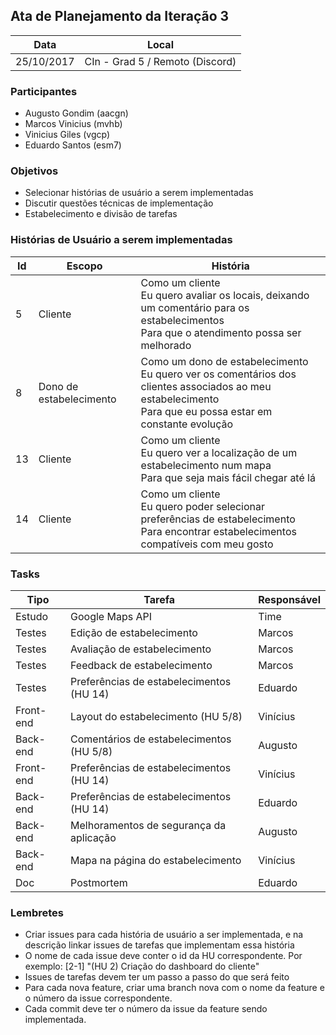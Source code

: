 ## Ata de Planejamento da Iteração 3

Data         | Local
------------ | -------------
25/10/2017   | CIn - Grad 5 / Remoto (Discord)


### Participantes
* Augusto Gondim (aacgn)
* Marcos Vinicius (mvhb)
* Vinicius Giles (vgcp)
* Eduardo Santos (esm7)

### Objetivos
* Selecionar histórias de usuário a serem implementadas
* Discutir questões técnicas de implementação
* Estabelecimento e divisão de tarefas

### Histórias de Usuário a serem implementadas
Id | Escopo | História
------- | ------- | -------
5 | Cliente | Como um cliente<br/>Eu quero avaliar os locais, deixando um comentário para os estabelecimentos<br/>Para que o atendimento possa ser melhorado
8 | Dono de estabelecimento | Como um dono de estabelecimento<br/>Eu quero ver os comentários dos clientes associados ao meu estabelecimento<br/>Para que eu possa estar em constante evolução
13 | Cliente | Como um cliente<br/>Eu quero ver a localização de um estabelecimento num mapa<br/>Para que seja mais fácil chegar até lá
14 | Cliente | Como um cliente<br/>Eu quero poder selecionar preferências de estabelecimento<br/>Para encontrar estabelecimentos compatíveis com meu gosto

### Tasks
Tipo    | Tarefa         | Responsável   
------------ | ------------ | ------------- 
Estudo | Google Maps API | Time
Testes | Edição de estabelecimento | Marcos
Testes | Avaliação de estabelecimento | Marcos
Testes | Feedback de estabelecimento | Marcos
Testes | Preferências de estabelecimentos (HU 14) | Eduardo  
Front-end | Layout do estabelecimento (HU 5/8) | Vinícius
Back-end | Comentários de estabelecimentos (HU 5/8) | Augusto
Front-end | Preferências de estabelecimentos (HU 14) | Vinícius
Back-end | Preferências de estabelecimentos (HU 14) | Eduardo
Back-end | Melhoramentos de segurança da aplicação | Augusto
Back-end | Mapa na página do estabelecimento | Vinícius
Doc | Postmortem | Eduardo


### Lembretes
* Criar issues para cada história de usuário a ser implementada, e na descrição linkar issues de tarefas que implementam essa história
* O nome de cada issue deve conter o id da HU correspondente. Por exemplo: [2-1] "(HU 2) Criação do dashboard do cliente"
* Issues de tarefas devem ter um passo a passo do que será feito
* Para cada nova feature, criar uma branch nova com o nome da feature e o número da issue correspondente.
* Cada commit deve ter o número da issue da feature sendo implementada.
